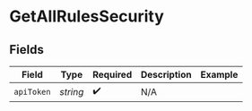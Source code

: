 # GetAllRulesSecurity


## Fields

| Field              | Type               | Required           | Description        | Example            |
| ------------------ | ------------------ | ------------------ | ------------------ | ------------------ |
| `apiToken`         | *string*           | :heavy_check_mark: | N/A                |                    |